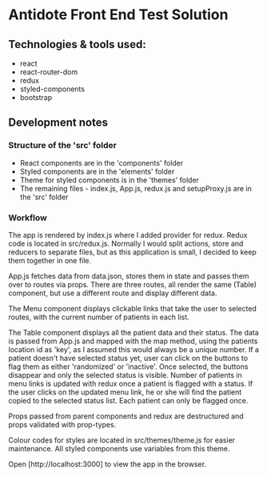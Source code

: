 # Antidote Front End Test Solution

## Technologies & tools used:
* react
* react-router-dom
* redux
* styled-components
* bootstrap

## Development notes
### Structure of the 'src' folder
* React components are in the 'components' folder
* Styled components are in the 'elements' folder
* Theme for styled components is in the 'themes' folder
* The remaining files - index.js, App.js, redux.js and setupProxy.js are in the 'src' folder

### Workflow
The app is rendered by index.js where I added provider for redux. Redux code is located in src/redux.js. Normally I would split actions, store and reducers to separate files, but as this application is small, I decided to keep them together in one file. 

App.js fetches data from data.json, stores them in state and passes them over to routes via props. There are three routes, all render the same (Table) component, but use a different route and display different data. 

The Menu component displays clickable links that take the user to selected routes, with the current number of patients in each list. 

The Table component displays all the patient data and their status. The data is passed from App.js and mapped with the map method, using the patients location id as 'key', as I assumed this would always be a unique number. If a patient doesn't have selected status yet, user can click on the buttons to flag them as either 'randomized' or 'inactive'. Once selected, the buttons disappear and only the selected status is visible. Number of patients in menu links is updated with redux once a patient is flagged with a status. If the user clicks on the updated menu link, he or she will find the patient copied to the selected status list. Each patient can only be flagged once.

Props passed from parent components and redux are destructured and props validated with prop-types. 

Colour codes for styles are located in src/themes/theme.js for easier maintenance. All styled components use variables from this theme.

Open [http://localhost:3000] to view the app in the browser.